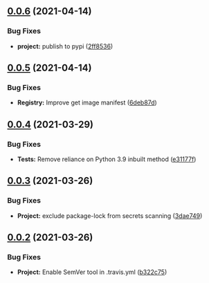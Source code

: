 ## [0.0.6](https://github.com/IBM/container-registry-python-sdk/compare/v0.0.5...v0.0.6) (2021-04-14)


### Bug Fixes

* **project:** publish to pypi ([2ff8536](https://github.com/IBM/container-registry-python-sdk/commit/2ff8536bc701196fc5f253cb549e6010156128d9))

## [0.0.5](https://github.com/IBM/container-registry-python-sdk/compare/v0.0.4...v0.0.5) (2021-04-14)


### Bug Fixes

* **Registry:** Improve get image manifest ([6deb87d](https://github.com/IBM/container-registry-python-sdk/commit/6deb87d4ac80d8148e8cad08fef519eb0247093d))

## [0.0.4](https://github.com/IBM/container-registry-python-sdk/compare/v0.0.3...v0.0.4) (2021-03-29)


### Bug Fixes

* **Tests:** Remove reliance on Python 3.9 inbuilt method ([e31177f](https://github.com/IBM/container-registry-python-sdk/commit/e31177f0277f8f897825f283fdf4cafaabad1ef9))

## [0.0.3](https://github.com/IBM/container-registry-python-sdk/compare/v0.0.2...v0.0.3) (2021-03-26)


### Bug Fixes

* **Project:** exclude package-lock from secrets scanning ([3dae749](https://github.com/IBM/container-registry-python-sdk/commit/3dae7493730e41b673ecd6c9de4f571ec233a91f))

## [0.0.2](https://github.com/IBM/container-registry-python-sdk/compare/v0.0.1...v0.0.2) (2021-03-26)


### Bug Fixes

* **Project:** Enable SemVer tool in .travis.yml ([b322c75](https://github.com/IBM/container-registry-python-sdk/commit/b322c755fb5822f3feca6c52514398a5c07431e2))
